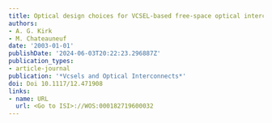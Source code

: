 ```yaml
---
title: Optical design choices for VCSEL-based free-space optical interconnects
authors:
- A. G. Kirk
- M. Chateauneuf
date: '2003-01-01'
publishDate: '2024-06-03T20:22:23.296887Z'
publication_types:
- article-journal
publication: '*Vcsels and Optical Interconnects*'
doi: Doi 10.1117/12.471908
links:
- name: URL
  url: <Go to ISI>://WOS:000182719600032
---
```

